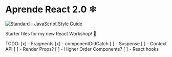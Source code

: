 # Aprende React 2.0 ⚛️

[![Standard - JavaScript Style Guide](https://cdn.rawgit.com/feross/standard/master/badge.svg)](https://github.com/feross/standard)

Starter files for my _new_ React Workshop! 🚀

TODO:
[x] - Fragments
[x] - componentDidCatch
[ ] - Suspense
[ ] - Context API
[ ] - Render Props?
[ ] - Higher Order Components?
[ ] - React hooks
